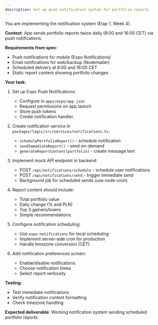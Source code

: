 ```yaml
---
description: Set up push notification system for portfolio reports
---
```


You are implementing the notification system (Etap 1, Week 4).

**Context**: App sends portfolio reports twice daily (8:00 and 16:00 CET) via push notifications.

**Requirements from spec**:
- Push notifications for mobile (Expo Notifications)
- Email notifications for web/backup (Nodemailer)
- Scheduled delivery at 8:00 and 16:00 CET
- Static report content showing portfolio changes

**Your task**:
1. Set up Expo Push Notifications:
   - Configure in `apps/expo/app.json`
   - Request permissions on app launch
   - Store push tokens
   - Create notification handler

2. Create notification service in `packages/logic/src/services/notifications.ts`:
   - `schedulePortfolioReport()` - schedule notification
   - `sendImmediateReport()` - send on-demand
   - `generateReportContent(portfolio)` - create message text

3. Implement mock API endpoint in backend:
   - POST `/api/notifications/schedule` - schedule user notifications
   - POST `/api/notifications/send` - trigger immediate send
   - Background job for scheduled sends (use node-cron)

4. Report content should include:
   - Total portfolio value
   - Daily change (% and PLN)
   - Top 3 gainers/losers
   - Simple recommendations

5. Configure notification scheduling:
   - Use `expo-notifications` for local scheduling
   - Implement server-side cron for production
   - Handle timezone conversion (CET)

6. Add notification preferences screen:
   - Enable/disable notifications
   - Choose notification times
   - Select report verbosity

**Testing**:
- Test immediate notifications
- Verify notification content formatting
- Check timezone handling

**Expected deliverable**: Working notification system sending scheduled portfolio reports
